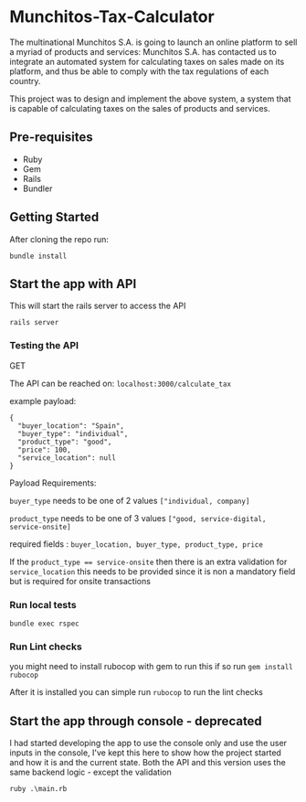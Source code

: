 # Munchitos-Tax-Calculator


The multinational Munchitos S.A. is going to launch an online platform to sell a myriad of products and services:
Munchitos S.A. has contacted us to integrate an automated system for calculating taxes on sales made on its platform,
and thus be able to comply with the tax regulations of each country.

This project was to design and implement the above system, a system that is capable of calculating taxes on the sales of products and services.

## Pre-requisites
- Ruby
- Gem
- Rails
- Bundler

## Getting Started

After cloning the repo run:

``` bundle install ```


## Start the app with API
This will start the rails server to access the API

``` rails server ```

### Testing the API

GET

The API can be reached on:
``` localhost:3000/calculate_tax ```

example payload:

``` 
{
  "buyer_location": "Spain",
  "buyer_type": "individual",
  "product_type": "good",
  "price": 100,
  "service_location": null
} 
```

Payload Requirements:

```buyer_type``` needs to be one of 2 values ```["individual, company]```

```product_type``` needs to be one of 3 values ```["good, service-digital, service-onsite]```

required fields : ```buyer_location, buyer_type, product_type, price ```

If the ```product_type == service-onsite``` then there is an extra validation for ```service_location``` this needs to be provided since it is non a mandatory field but is required for onsite transactions


### Run local tests

```
bundle exec rspec
```

### Run Lint checks
you might need to install rubocop with gem to run this if so run ``` gem install rubocop ```

After it is installed you can simple run ``` rubocop ``` to run the lint checks

## Start the app through console - deprecated
I had started developing the app to use the console only and use the user inputs in the console,
 I've kept this here to show how the project started and how it is and the current state.
 Both the API and this version uses the same backend logic - except the validation

``` ruby .\main.rb ```